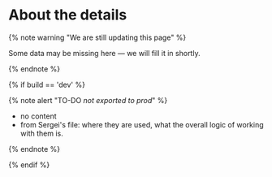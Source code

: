 # About the details

{% note warning "We are still updating this page" %}

Some data may be missing here — we will fill it in shortly.

{% endnote %}

{% if build == 'dev' %}

{% note alert "TO-DO _not exported to prod_" %}

- no content
- from Sergei's file: where they are used, what the overall logic of working with them is.

{% endnote %}

{% endif %}